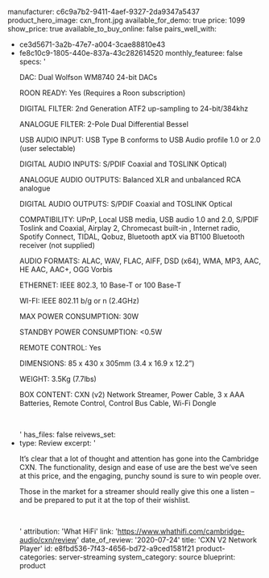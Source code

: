 manufacturer: c6c9a7b2-9411-4aef-9327-2da9347a5437
product_hero_image: cxn_front.jpg
available_for_demo: true
price: 1099
show_price: true
available_to_buy_online: false
pairs_well_with:
  - ce3d5671-3a2b-47e7-a004-3cae88810e43
  - fe8c10c9-1805-440e-837a-43c282614520
monthly_featuree: false
specs: '<p>DAC: Dual Wolfson WM8740 24-bit DACs</p><p>ROON READY: Yes (Requires a Roon subscription)</p><p>DIGITAL FILTER: 2nd Generation ATF2 up-sampling to 24-bit/384khz</p><p>ANALOGUE FILTER: 2-Pole Dual Differential Bessel</p><p>USB AUDIO INPUT: USB Type B conforms to USB Audio profile 1.0 or 2.0 (user selectable)</p><p>DIGITAL AUDIO INPUTS: S/PDIF Coaxial and TOSLINK Optical)</p><p>ANALOGUE AUDIO OUTPUTS: Balanced XLR and unbalanced RCA analogue</p><p>DIGITAL AUDIO OUTPUTS: S/PDIF Coaxial and TOSLINK Optical</p><p>COMPATIBILITY: UPnP, Local USB media, USB audio 1.0 and 2.0, S/PDIF Toslink and Coaxial, Airplay 2, Chromecast built-in , Internet radio, Spotify Connect, TIDAL, Qobuz, Bluetooth aptX via BT100 Bluetooth receiver (not supplied)</p><p>AUDIO FORMATS: ALAC, WAV, FLAC, AIFF, DSD (x64), WMA, MP3, AAC, HE AAC, AAC+, OGG Vorbis</p><p>ETHERNET: IEEE 802.3, 10 Base-T or 100 Base-T</p><p>WI-FI: IEEE 802.11 b/g or n (2.4GHz)</p><p>MAX POWER CONSUMPTION: 30W</p><p>STANDBY POWER CONSUMPTION: &lt;0.5W</p><p>REMOTE CONTROL: Yes</p><p>DIMENSIONS: 85 x 430 x 305mm (3.4 x 16.9 x 12.2”)</p><p>WEIGHT: 3.5Kg (7.7lbs)</p><p>BOX CONTENT: CXN (v2) Network Streamer, Power Cable, 3 x AAA Batteries, Remote Control, Control Bus Cable, Wi-Fi Dongle</p><p><br></p>'
has_files: false
reivews_set:
  -
    type: Review
    excerpt: '<p>It’s clear that a lot of thought and attention has gone into the Cambridge CXN. The functionality, design and ease of use are the best we’ve seen at this price, and the engaging, punchy sound is sure to win people over.</p><p>Those in the market for a streamer should really give this one a listen – and be prepared to put it at the top of their wishlist.</p><p><br></p>'
    attribution: 'What HiFi'
    link: 'https://www.whathifi.com/cambridge-audio/cxn/review'
    date_of_review: '2020-07-24'
title: 'CXN V2 Network Player'
id: e8fbd536-7f43-4656-bd72-a9ced1581f21
product-categories: server-streaming
system_category: source
blueprint: product
